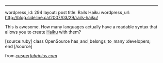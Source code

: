 --- 
wordpress_id: 294
layout: post
title: Rails Haiku
wordpress_url: http://blog.sideline.ca/2007/03/29/rails-haiku/

This is awesome.  How many languages actually have a readable syntax that allows you to create <a href="http://en.wikipedia.org/wiki/Haiku">Haiku</a> with them?

[source:ruby]
class OpenSource
has_and_belongs_to_many
:developers; end
[/source]

from <em><a href="http://casperfabricius.com/blog/2007/03/22/ruby-on-rails-meets-haiku-poetry/">casperfabricius.com</a></em>
